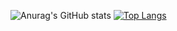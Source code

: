 ![Anurag's GitHub stats](https://github-readme-stats.vercel.app/api?username=anuraghazra&show_icons=true&theme=radical)  [![Top Langs](https://github-readme-stats.vercel.app/api/top-langs/?username=anuraghazra)](https://github.com/anuraghazra/github-readme-stats)


